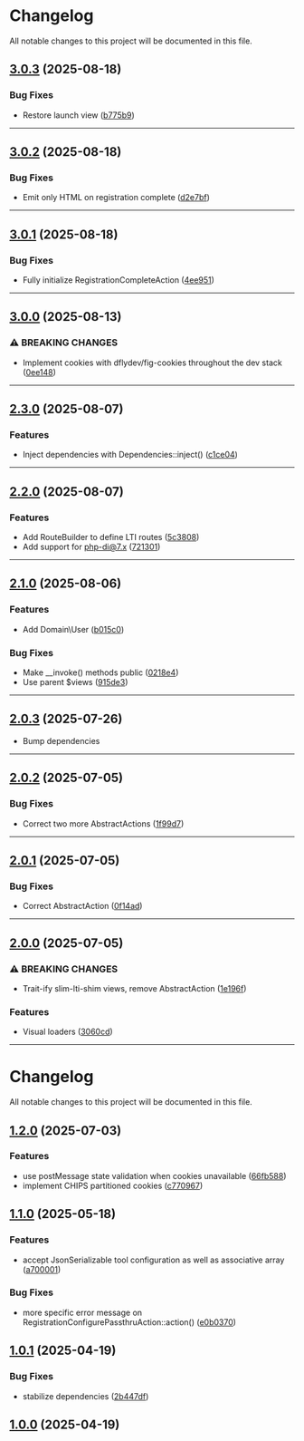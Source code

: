 <!--- BEGIN HEADER -->
# Changelog

All notable changes to this project will be documented in this file.
<!--- END HEADER -->

## [3.0.3](https://github.com/groton-school/slim-lti-shim/compare/v3.0.2...v3.0.3) (2025-08-18)

### Bug Fixes

* Restore launch view ([b775b9](https://github.com/groton-school/slim-lti-shim/commit/b775b90b3f710a894faea57b6f9a08d7c4894a33))


---

## [3.0.2](https://github.com/groton-school/slim-lti-shim/compare/v3.0.1...v3.0.2) (2025-08-18)

### Bug Fixes

* Emit only HTML on registration complete ([d2e7bf](https://github.com/groton-school/slim-lti-shim/commit/d2e7bf5026cdebad07bcb93dcff5597f070995f6))


---

## [3.0.1](https://github.com/groton-school/slim-lti-shim/compare/v3.0.0...v3.0.1) (2025-08-18)

### Bug Fixes

* Fully initialize RegistrationCompleteAction ([4ee951](https://github.com/groton-school/slim-lti-shim/commit/4ee951213b00a088d8be4e626f928150198eae3c))


---

## [3.0.0](https://github.com/groton-school/slim-lti-shim/compare/v2.3.0...v3.0.0) (2025-08-13)

### ⚠ BREAKING CHANGES

* Implement cookies with dflydev/fig-cookies throughout the dev stack ([0ee148](https://github.com/groton-school/slim-lti-shim/commit/0ee1486a825960d1ca7d692db74ead2e07c61efd))


---

## [2.3.0](https://github.com/groton-school/slim-lti-shim/compare/v2.2.0...v2.3.0) (2025-08-07)

### Features

* Inject dependencies with Dependencies::inject() ([c1ce04](https://github.com/groton-school/slim-lti-shim/commit/c1ce04a3af674767ceb85b2029d282308158ca42))


---

## [2.2.0](https://github.com/groton-school/slim-lti-shim/compare/v2.1.0...v2.2.0) (2025-08-07)

### Features

* Add RouteBuilder to define LTI routes ([5c3808](https://github.com/groton-school/slim-lti-shim/commit/5c38084c47fc7eda30c4469a086fdf808b66d0a1))
* Add support for php-di@7.x ([721301](https://github.com/groton-school/slim-lti-shim/commit/72130171e3909de5915465bf8938cc290b6024ff))


---

## [2.1.0](https://github.com/groton-school/slim-lti-shim/compare/v2.0.3...v2.1.0) (2025-08-06)

### Features

* Add Domain\User ([b015c0](https://github.com/groton-school/slim-lti-shim/commit/b015c048f919c7381bb0d4b9a6d40cd57b892fc8))

### Bug Fixes

* Make __invoke() methods public ([0218e4](https://github.com/groton-school/slim-lti-shim/commit/0218e41c155c56c7ddf67694cb9fe37415a1e35f))
* Use parent $views ([915de3](https://github.com/groton-school/slim-lti-shim/commit/915de348765634a08efe9ccef947a5dd10992c82))


---

## [2.0.3](https://github.com/groton-school/lti.slim-lti-shim/compare/v2.0.2...v2.0.3) (2025-07-26)

- Bump dependencies

---

## [2.0.2](https://github.com/groton-school/lti.slim-lti-shim/compare/v2.0.1...v2.0.2) (2025-07-05)

### Bug Fixes

- Correct two more AbstractActions ([1f99d7](https://github.com/groton-school/lti.slim-lti-shim/commit/1f99d7caefd7e0acb1d358b0af94e0390523fcf7))

---

## [2.0.1](https://github.com/groton-school/lti.slim-lti-shim/compare/v2.0.0...v2.0.1) (2025-07-05)

### Bug Fixes

- Correct AbstractAction ([0f14ad](https://github.com/groton-school/lti.slim-lti-shim/commit/0f14adbba716c88ccc5970fcf681cb68a1569844))

---

## [2.0.0](https://github.com/groton-school/lti.slim-lti-shim/compare/v1.2.0...v2.0.0) (2025-07-05)

### ⚠ BREAKING CHANGES

- Trait-ify slim-lti-shim views, remove AbstractAction ([1e196f](https://github.com/groton-school/lti.slim-lti-shim/commit/1e196f7c2bceb343e93ad34ea734e4d2a2e54790))

### Features

- Visual loaders ([3060cd](https://github.com/groton-school/lti.slim-lti-shim/commit/3060cd3bc2662ffe9430b09f1d104c1248b4ff2f))

---

# Changelog

All notable changes to this project will be documented in this file.

## [1.2.0](https://github.com/groton-school/lti.slim-lti-shim/compare/v1.1.0...v1.2.0) (2025-07-03)

### Features

- use postMessage state validation when cookies unavailable ([66fb588](https://github.com/groton-school/lti.slim-lti-shim/commit/66fb5884160e209208349cf417c3d13b78864dd2))
- implement CHIPS partitioned cookies ([c770967](https://github.com/groton-school/lti.slim-lti-shim/commit/c770967e389f5538bea2c018ffecdf74cf2f86a5))

## [1.1.0](https://github.com/groton-school/lti.slim-lti-shim/compare/v1.0.1...v1.1.0) (2025-05-18)

### Features

- accept JsonSerializable tool configuration as well as associative array ([a700001](https://github.com/groton-school/lti.slim-lti-shim/commit/a7000011e05d8c155048f1e1fa80a558ee63a195))

### Bug Fixes

- more specific error message on RegistrationConfigurePassthruAction::action() ([e0b0370](https://github.com/groton-school/lti.slim-lti-shim/commit/e0b0370e9311eb42a069ce0291bcf8e9eace0ba6))

## [1.0.1](https://github.com/groton-school/lti.slim-lti-shim/compare/v1.0.0...v1.0.1) (2025-04-19)

### Bug Fixes

- stabilize dependencies ([2b447df](https://github.com/groton-school/lti.slim-lti-shim/commit/2b447dfedd8428aa6ca5efa915c9ab3cf8790321))

## [1.0.0](https://github.com/groton-school/lti.slim-lti-shim/compare/1751c27a7f2e0d515a0c3965ef24024eeab0a1dd...v1.0.0) (2025-04-19)
